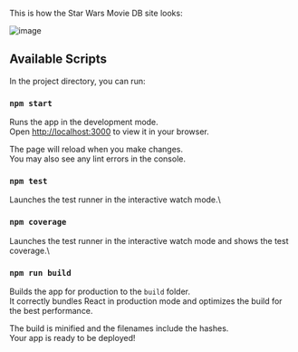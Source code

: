 This is how the Star Wars Movie DB site looks:

![image](https://github.com/bsuchit/movie-db/assets/136799862/82fd269f-82dd-41f5-ac75-62b531671ad9)


## Available Scripts

In the project directory, you can run:

### `npm start`

Runs the app in the development mode.\
Open [http://localhost:3000](http://localhost:3000) to view it in your browser.

The page will reload when you make changes.\
You may also see any lint errors in the console.

### `npm test`

Launches the test runner in the interactive watch mode.\

### `npm coverage`

Launches the test runner in the interactive watch mode and shows the test coverage.\

### `npm run build`

Builds the app for production to the `build` folder.\
It correctly bundles React in production mode and optimizes the build for the best performance.

The build is minified and the filenames include the hashes.\
Your app is ready to be deployed!

